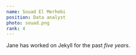 ```yaml
---
name: Souad El Merhebi
position: Data analyst
photo: souad.png
rank: 4
---
```

Jane has worked on Jekyll for the past *five years*.
